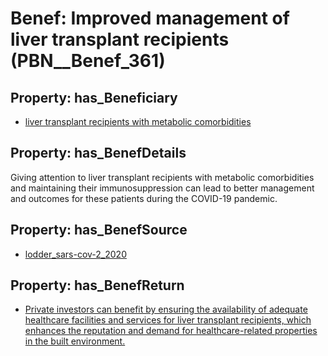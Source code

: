 # Benef: __Improved management of liver transplant recipients__ (PBN__Benef_361)

## Property: has_Beneficiary

* [liver transplant recipients with metabolic comorbidities](../Stakeholder/PBN__Stakeholder_175)

## Property: has_BenefDetails

Giving attention to liver transplant recipients with metabolic comorbidities and maintaining their immunosuppression can lead to better management and outcomes for these patients during the COVID-19 pandemic.

## Property: has_BenefSource

* [lodder_sars-cov-2_2020](../Article/PBN__Article_70)

## Property: has_BenefReturn

* [Private investors can benefit by ensuring the availability of adequate healthcare facilities and services for liver transplant recipients, which enhances the reputation and demand for healthcare-related properties in the built environment.](../BenefReturn/PBN__BenefReturn_388)

